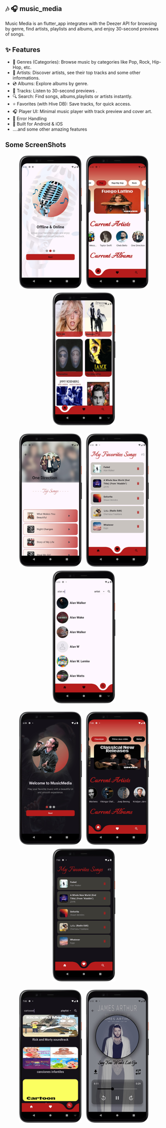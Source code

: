 ## 🎶 🎧 music_media
Music Media is an flutter_app integrates with the Deezer API for 
browsing by genre, find artists, playlists and albums, and enjoy 30-second previews of songs.

## ✨ Features

 - 🎼 Genres (Categories): Browse music by categories like Pop, Rock, Hip-Hop, etc.
 - 🎤 Artists: Discover artists, see their top tracks and some other informations.
 - 💿 Albums: Explore albums by genre.
 - 🎵 Tracks: Listen to 30-second previews .
 - 🔍 Search: Find songs, albums,playlists or artists instantly.
 - ⭐ Favorites (with Hive DB): Save tracks,  for quick access.
 - 🎧 Player UI: Minimal music player with track preview and cover art.
 - 🧭 Error Handling
 - 📱 Built for Android & iOS
 - ....and some other amazing features

## Some ScreenShots

<p align="center">
  <img src="assets/screen_shots/light0.jpg" width="200" style="margin: 5px;" alt="01">
  <img src="assets/screen_shots/light1.jpg" width="200" style="margin: 5px;" alt="02">
  <img src="assets/screen_shots/light2.jpg" width="200" style="margin: 5px;" alt="03">
</p>

<p align="center">
  <img src="assets/screen_shots/light3.jpg" width="200" style="margin: 5px;" alt="01">
  <img src="assets/screen_shots/light4.jpg" width="200" style="margin: 5px;" alt="02">
  <img src="assets/screen_shots/light5.jpg" width="200" style="margin: 5px;" alt="03">
</p>

<p align="center">
  <img src="assets/screen_shots/dark0.jpg" width="200" style="margin: 5px;" alt="01">
  <img src="assets/screen_shots/dark1.jpg" width="200" style="margin: 5px;" alt="02">
  <img src="assets/screen_shots/dark2.jpg" width="200" style="margin: 5px;" alt="03">
</p>

<p align="center">
  <img src="assets/screen_shots/dark3.jpg" width="200" style="margin: 5px;" alt="01">
  <img src="assets/screen_shots/player.jpg" width="200" style="margin: 5px;" alt="02">
</p>




